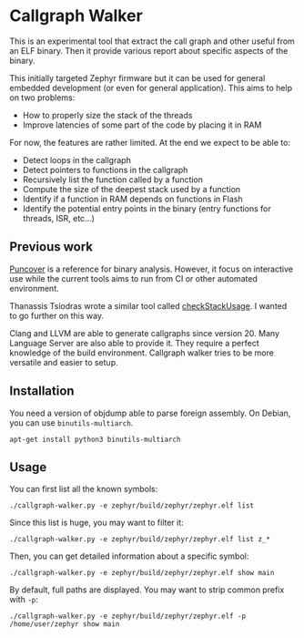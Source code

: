 Callgraph Walker
================

This is an experimental tool that extract the call graph and other useful from
an ELF binary. Then it provide various report about specific aspects of the
binary.

This initially targeted Zephyr firmware but it can be used for general embedded
development (or even for general application). This aims to help on two
problems:
  - How to properly size the stack of the threads
  - Improve latencies of some part of the code by placing it in RAM


For now, the features are rather limited. At the end we expect to be able to:
  - Detect loops in the callgraph
  - Detect pointers to functions in the callgraph
  - Recursively list the function called by a function
  - Compute the size of the deepest stack used by a function
  - Identify if a function in RAM depends on functions in Flash
  - Identify the potential entry points in the binary (entry functions for
    threads, ISR, etc...)


Previous work
-------------

[Puncover][1] is a reference for binary analysis. However, it focus on
interactive use while the current tools aims to run from CI or other automated
environment.

Thanassis Tsiodras wrote a similar tool called [checkStackUsage][2]. I wanted to
go further on this way.

Clang and LLVM are able to generate callgraphs since version 20. Many Language
Server are also able to provide it. They require a perfect knowledge of the
build environment. Callgraph walker tries to be more versatile and easier to
setup.


[1]: https://github.com/HBehrens/puncover
[2]: https://github.com/ttsiodras/checkStackUsage

Installation
------------

You need a version of objdump able to parse foreign assembly. On Debian, you can
use `binutils-multiarch`.

    apt-get install python3 binutils-multiarch


Usage
-----

You can first list all the known symbols:

    ./callgraph-walker.py -e zephyr/build/zephyr/zephyr.elf list

Since this list is huge, you may want to filter it:

    ./callgraph-walker.py -e zephyr/build/zephyr/zephyr.elf list z_*

Then, you can get detailed information about a specific symbol:

    ./callgraph-walker.py -e zephyr/build/zephyr/zephyr.elf show main

By default, full paths are displayed. You may want to strip common prefix with
`-p`:

    ./callgraph-walker.py -e zephyr/build/zephyr/zephyr.elf -p /home/user/zephyr show main
